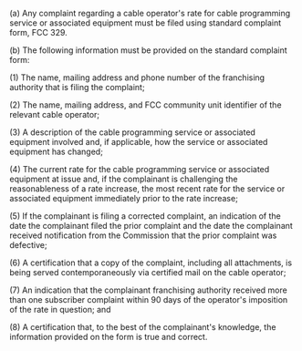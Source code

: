 (a) Any complaint regarding a cable operator's rate for cable programming service or associated equipment must be filed using standard complaint form, FCC 329.

(b) The following information must be provided on the standard complaint form:

(1) The name, mailing address and phone number of the franchising authority that is filing the complaint;

(2) The name, mailing address, and FCC community unit identifier of the relevant cable operator;

(3) A description of the cable programming service or associated equipment involved and, if applicable, how the service or associated equipment has changed;

(4) The current rate for the cable programming service or associated equipment at issue and, if the complainant is challenging the reasonableness of a rate increase, the most recent rate for the service or associated equipment immediately prior to the rate increase;

(5) If the complainant is filing a corrected complaint, an indication of the date the complainant filed the prior complaint and the date the complainant received notification from the Commission that the prior complaint was defective;

(6) A certification that a copy of the complaint, including all attachments, is being served contemporaneously via certified mail on the cable operator;

(7) An indication that the complainant franchising authority received more than one subscriber complaint within 90 days of the operator's imposition of the rate in question; and

(8) A certification that, to the best of the complainant's knowledge, the information provided on the form is true and correct.

